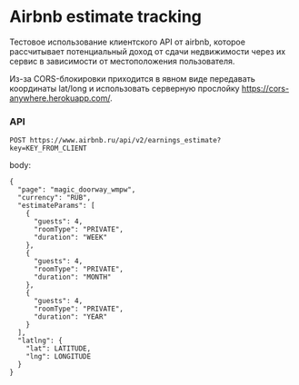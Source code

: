 # Airbnb estimate tracking
Тестовое использование клиентского API от airbnb, которое рассчитывает потенциальный доход от сдачи недвижимости через их сервис в зависимости от местоположения пользователя.

Из-за CORS-блокировки приходится в явном виде передавать координаты lat/long и использовать серверную прослойку https://cors-anywhere.herokuapp.com/.

### API
```
POST https://www.airbnb.ru/api/v2/earnings_estimate?key=KEY_FROM_CLIENT
```
body:
```(json)
{
  "page": "magic_doorway_wmpw",
  "currency": "RUB",
  "estimateParams": [
    {
      "guests": 4,
      "roomType": "PRIVATE",
      "duration": "WEEK"
    },
    {
      "guests": 4,
      "roomType": "PRIVATE",
      "duration": "MONTH"
    },
    {
      "guests": 4,
      "roomType": "PRIVATE",
      "duration": "YEAR"
    }
  ],
  "latlng": {
    "lat": LATITUDE,
    "lng": LONGITUDE
  }
}
```
